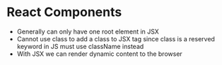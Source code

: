 # React Components
* Generally can only have one root element in JSX
* Cannot use class to add a class to JSX tag since class is a reserved keyword in JS must use className instead
* With JSX we can render dynamic content to the browser